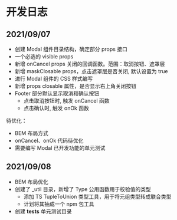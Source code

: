# 开发日志

## 2021/09/07

- 创建 Modal 组件目录结构，确定部分 props 接口
- 一个必选的 visible props
- 新增 onCancel props 关闭的回调函数。范围：取消按钮、遮罩层
- 新增 maskClosable props，点击遮罩层是否关闭, 默认设置为 true
- 进行 Modal 组件的 CSS 样式编写
- 新增 props closable 属性，是否显示右上角关闭按钮
- Footer 部分默认显示取消和确认按钮
  - 点击取消按钮时, 触发 onCancel 函数
  - 点击确认时, 触发 onOk 函数

待优化：

- BEM 布局方式
- onCancel、onOk 代码待优化
- 需要编写 Modal 已开发功能的单元测试

## 2021/09/08

- BEM 布局优化
- 创建了 \_util 目录，新增了 Type 公用函数用于校验值的类型
  - 添加 TS TupleToUnion 类型工具，用于将元组类型转成联合类型
  - 计划将其抽成一个 npm 包工具
- 创建 **tests** 单元测试目录
